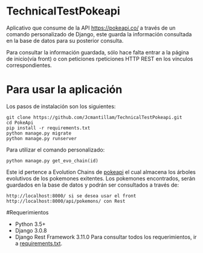 # TechnicalTestPokeapi
Aplicativo que consume de la API https://pokeapi.co/ a través de un comando personalizado de Django, este guarda la información consultada en la base de datos para su posterior consulta.

Para consultar la información guardada, sólo hace falta entrar a la página de inicio(vía front) o con peticiones rpeticiones HTTP REST en los vínculos correspondientes.

# Para usar la aplicación
Los pasos de instalación son los siguientes:
```
git clone https://github.com/Jcmantillam/TechnicalTestPokeapi.git
cd PokeApi
pip install -r requirements.txt
python manage.py migrate
python manage.py runserver
```
Para utilizar el comando personalizado:
```
python manage.py get_evo_chain(id)
```
Este id pertence a Evolution Chains de [pokeapi](https://pokeapi.co/docs/v2#evolution-section) el cual almacena los árboles evolutivos de los pokemones exitentes. Los pokemones encontrados, serán guardados en la base de datos y podrán ser consultados a través de:
```
http://localhost:8000/ si se desea usar el front
http://localhost:8000/api/pokemons/ con Rest
```
#Requerimientos
- Python 3.5+
- Django 3.0.8
- Django Rest Framework 3.11.0
Para consultar todos los requerimientos, ir a [requirements.txt](https://github.com/Jcmantillam/TechnicalTestPokeapi/blob/master/PokeApi/requirements.txt).
